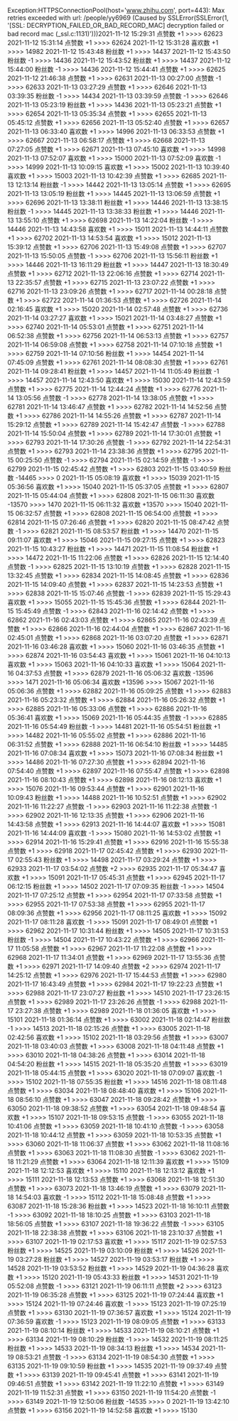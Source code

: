 Exception:HTTPSConnectionPool(host='www.zhihu.com', port=443): Max retries exceeded with url: /people/yy6969 (Caused by SSLError(SSLError(1, '[SSL: DECRYPTION_FAILED_OR_BAD_RECORD_MAC] decryption failed or bad record mac (_ssl.c:1131)')))2021-11-12  15:29:31   点赞数 +1 >>>> 62623
2021-11-12  15:31:14   点赞数 +1 >>>> 62624
2021-11-12  15:31:28   喜欢数 +1 >>>> 14982
2021-11-12  15:43:48   粉丝数 +1 >>>> 14437
2021-11-12  15:43:50   粉丝数 -1 >>>> 14436
2021-11-12  15:43:52   粉丝数 +1 >>>> 14437
2021-11-12  15:44:00   粉丝数 -1 >>>> 14436
2021-11-12  15:44:41   点赞数 +1 >>>> 62625
2021-11-12  21:46:38   点赞数 +1 >>>> 62631
2021-11-13  00:27:00   点赞数 -1 >>>> 62633
2021-11-13  03:27:29   点赞数 +1 >>>> 62646
2021-11-13  03:39:35   粉丝数 -1 >>>> 14434
2021-11-13  03:39:59   点赞数 -1 >>>> 62646
2021-11-13  05:23:19   粉丝数 +1 >>>> 14436
2021-11-13  05:23:21   点赞数 +1 >>>> 62654
2021-11-13  05:35:34   点赞数 +1 >>>> 62655
2021-11-13  05:45:12   点赞数 +1 >>>> 62656
2021-11-13  05:52:40   点赞数 +1 >>>> 62657
2021-11-13  06:33:40   喜欢数 +1 >>>> 14996
2021-11-13  06:33:53   点赞数 +1 >>>> 62667
2021-11-13  06:58:17   点赞数 +1 >>>> 62668
2021-11-13  07:27:05   点赞数 +1 >>>> 62671
2021-11-13  07:45:10   喜欢数 +1 >>>> 14998
2021-11-13  07:52:07   喜欢数 +1 >>>> 15000
2021-11-13  07:52:09   喜欢数 -1 >>>> 14999
2021-11-13  10:09:15   喜欢数 +1 >>>> 15002
2021-11-13  10:39:40   喜欢数 +1 >>>> 15003
2021-11-13  10:42:39   点赞数 +1 >>>> 62685
2021-11-13  12:13:14   粉丝数 -1 >>>> 14442
2021-11-13  13:05:14   点赞数 +1 >>>> 62695
2021-11-13  13:05:19   粉丝数 +1 >>>> 14445
2021-11-13  13:06:59   点赞数 +1 >>>> 62696
2021-11-13  13:38:11   粉丝数 +1 >>>> 14446
2021-11-13  13:38:15   粉丝数 -1 >>>> 14445
2021-11-13  13:38:33   粉丝数 +1 >>>> 14446
2021-11-13  13:55:10   点赞数 +1 >>>> 62698
2021-11-13  14:22:04   粉丝数 -1 >>>> 14446
2021-11-13  14:43:58   喜欢数 +1 >>>> 15011
2021-11-13  14:44:11   点赞数 +1 >>>> 62702
2021-11-13  14:53:54   喜欢数 +1 >>>> 15012
2021-11-13  15:39:12   点赞数 +1 >>>> 62706
2021-11-13  15:49:08   点赞数 +1 >>>> 62707
2021-11-13  15:50:05   点赞数 -1 >>>> 62706
2021-11-13  15:56:11   粉丝数 +1 >>>> 14446
2021-11-13  16:11:29   粉丝数 +1 >>>> 14447
2021-11-13  18:30:49   点赞数 +1 >>>> 62712
2021-11-13  22:06:16   点赞数 +1 >>>> 62714
2021-11-13  22:35:57   点赞数 +1 >>>> 62715
2021-11-13  23:07:22   点赞数 +1 >>>> 62716
2021-11-13  23:09:26   点赞数 +1 >>>> 62717
2021-11-14  00:28:18   点赞数 +1 >>>> 62722
2021-11-14  01:36:53   点赞数 +1 >>>> 62726
2021-11-14  02:16:45   喜欢数 +1 >>>> 15020
2021-11-14  02:57:48   点赞数 +1 >>>> 62736
2021-11-14  03:27:27   喜欢数 +1 >>>> 15021
2021-11-14  03:48:27   点赞数 +1 >>>> 62740
2021-11-14  05:53:01   点赞数 +1 >>>> 62751
2021-11-14  06:52:38   点赞数 +1 >>>> 62756
2021-11-14  06:53:13   点赞数 +1 >>>> 62757
2021-11-14  06:59:08   点赞数 +1 >>>> 62758
2021-11-14  07:10:18   点赞数 +1 >>>> 62759
2021-11-14  07:10:56   粉丝数 +1 >>>> 14454
2021-11-14  07:45:09   点赞数 +1 >>>> 62761
2021-11-14  08:08:30   点赞数 +1 >>>> 62761
2021-11-14  09:28:41   粉丝数 +1 >>>> 14457
2021-11-14  11:05:49   粉丝数 -1 >>>> 14457
2021-11-14  12:43:50   喜欢数 +1 >>>> 15030
2021-11-14  12:43:59   点赞数 +1 >>>> 62775
2021-11-14  12:44:24   点赞数 +1 >>>> 62776
2021-11-14  13:05:56   点赞数 -1 >>>> 62778
2021-11-14  13:38:05   点赞数 +1 >>>> 62781
2021-11-14  13:46:47   点赞数 +1 >>>> 62782
2021-11-14  14:52:56   点赞数 +1 >>>> 62786
2021-11-14  14:55:26   点赞数 +1 >>>> 62787
2021-11-14  15:29:12   点赞数 +1 >>>> 62789
2021-11-14  15:42:47   点赞数 -1 >>>> 62788
2021-11-14  15:50:04   点赞数 +1 >>>> 62789
2021-11-14  17:30:01   点赞数 +1 >>>> 62793
2021-11-14  17:30:26   点赞数 -1 >>>> 62792
2021-11-14  22:54:31   点赞数 +1 >>>> 62793
2021-11-14  23:38:36   点赞数 +1 >>>> 62795
2021-11-15  00:25:50   点赞数 -1 >>>> 62794
2021-11-15  02:14:59   点赞数 -1 >>>> 62799
2021-11-15  02:45:42   点赞数 +1 >>>> 62803
2021-11-15  03:40:59   粉丝数 -14465 >>>> 0
2021-11-15  05:08:19   喜欢数 +1 >>>> 15039
2021-11-15  05:36:56   喜欢数 +1 >>>> 15040
2021-11-15  05:37:05   点赞数 +1 >>>> 62807
2021-11-15  05:44:04   点赞数 +1 >>>> 62808
2021-11-15  06:11:30   喜欢数 -13570 >>>> 1470
2021-11-15  06:11:32   喜欢数 +13570 >>>> 15040
2021-11-15  06:32:57   点赞数 +1 >>>> 62808
2021-11-15  06:54:00   点赞数 +1 >>>> 62814
2021-11-15  07:26:46   点赞数 +1 >>>> 62820
2021-11-15  08:47:42   点赞数 -1 >>>> 62821
2021-11-15  08:53:57   粉丝数 +1 >>>> 14470
2021-11-15  09:11:07   喜欢数 +1 >>>> 15046
2021-11-15  09:27:15   点赞数 +1 >>>> 62823
2021-11-15  10:43:27   粉丝数 +1 >>>> 14471
2021-11-15  11:08:54   粉丝数 +1 >>>> 14472
2021-11-15  11:22:06   点赞数 +1 >>>> 62826
2021-11-15  12:14:40   点赞数 -1 >>>> 62825
2021-11-15  13:10:19   点赞数 +1 >>>> 62828
2021-11-15  13:32:45   点赞数 +1 >>>> 62834
2021-11-15  14:08:45   点赞数 +1 >>>> 62836
2021-11-15  14:09:40   点赞数 +1 >>>> 62837
2021-11-15  14:23:53   点赞数 +1 >>>> 62838
2021-11-15  15:07:46   点赞数 -1 >>>> 62839
2021-11-15  15:29:43   喜欢数 +1 >>>> 15055
2021-11-15  15:45:36   点赞数 +1 >>>> 62844
2021-11-15  15:45:49   点赞数 -1 >>>> 62843
2021-11-16  02:14:42   点赞数 +1 >>>> 62862
2021-11-16  02:43:03   点赞数 +1 >>>> 62865
2021-11-16  02:43:39   点赞数 +1 >>>> 62866
2021-11-16  02:44:04   点赞数 +1 >>>> 62867
2021-11-16  02:45:01   点赞数 +1 >>>> 62868
2021-11-16  03:07:20   点赞数 +1 >>>> 62871
2021-11-16  03:46:28   喜欢数 +1 >>>> 15060
2021-11-16  03:46:35   点赞数 +1 >>>> 62874
2021-11-16  03:54:43   喜欢数 +1 >>>> 15061
2021-11-16  04:10:13   喜欢数 +1 >>>> 15063
2021-11-16  04:10:33   喜欢数 +1 >>>> 15064
2021-11-16  04:37:53   点赞数 +1 >>>> 62879
2021-11-16  05:06:32   喜欢数 -13596 >>>> 1471
2021-11-16  05:06:34   喜欢数 +13596 >>>> 15067
2021-11-16  05:06:36   点赞数 +1 >>>> 62882
2021-11-16  05:09:25   点赞数 +1 >>>> 62883
2021-11-16  05:23:32   点赞数 +1 >>>> 62884
2021-11-16  05:26:32   点赞数 +1 >>>> 62885
2021-11-16  05:33:06   点赞数 +1 >>>> 62886
2021-11-16  05:36:41   喜欢数 +1 >>>> 15069
2021-11-16  05:44:35   点赞数 -1 >>>> 62885
2021-11-16  05:54:49   粉丝数 -1 >>>> 14481
2021-11-16  05:54:51   粉丝数 +1 >>>> 14482
2021-11-16  05:55:02   点赞数 +1 >>>> 62886
2021-11-16  06:31:52   点赞数 +1 >>>> 62888
2021-11-16  06:54:10   粉丝数 +1 >>>> 14485
2021-11-16  07:08:34   喜欢数 +1 >>>> 15073
2021-11-16  07:08:34   粉丝数 +1 >>>> 14486
2021-11-16  07:27:30   点赞数 +1 >>>> 62894
2021-11-16  07:54:40   点赞数 +1 >>>> 62897
2021-11-16  07:55:47   点赞数 +1 >>>> 62898
2021-11-16  08:10:43   点赞数 +1 >>>> 62898
2021-11-16  08:12:13   喜欢数 +1 >>>> 15076
2021-11-16  09:53:44   点赞数 +1 >>>> 62901
2021-11-16  10:09:43   粉丝数 +1 >>>> 14488
2021-11-16  10:52:51   点赞数 +1 >>>> 62902
2021-11-16  11:22:27   点赞数 -1 >>>> 62903
2021-11-16  11:22:38   点赞数 -1 >>>> 62902
2021-11-16  12:13:35   点赞数 +1 >>>> 62906
2021-11-16  14:43:58   点赞数 +1 >>>> 62913
2021-11-16  14:44:07   喜欢数 +1 >>>> 15081
2021-11-16  14:44:09   喜欢数 -1 >>>> 15080
2021-11-16  14:53:02   点赞数 +1 >>>> 62914
2021-11-16  15:29:41   点赞数 +1 >>>> 62916
2021-11-16  15:55:38   点赞数 +1 >>>> 62918
2021-11-17  02:45:42   点赞数 +1 >>>> 62930
2021-11-17  02:55:43   粉丝数 +1 >>>> 14498
2021-11-17  03:29:24   点赞数 +1 >>>> 62933
2021-11-17  03:54:02   点赞数 +2 >>>> 62935
2021-11-17  05:34:47   喜欢数 +1 >>>> 15091
2021-11-17  05:45:31   点赞数 +1 >>>> 62945
2021-11-17  06:12:15   粉丝数 +1 >>>> 14502
2021-11-17  07:09:35   粉丝数 -1 >>>> 14504
2021-11-17  07:25:12   点赞数 +1 >>>> 62954
2021-11-17  07:33:58   点赞数 +1 >>>> 62955
2021-11-17  07:53:38   点赞数 +1 >>>> 62955
2021-11-17  08:09:36   点赞数 +1 >>>> 62956
2021-11-17  08:11:25   喜欢数 +1 >>>> 15092
2021-11-17  08:11:28   喜欢数 -1 >>>> 15091
2021-11-17  08:49:01   点赞数 +1 >>>> 62962
2021-11-17  10:31:44   粉丝数 +1 >>>> 14505
2021-11-17  10:31:53   粉丝数 -1 >>>> 14504
2021-11-17  10:43:22   点赞数 +1 >>>> 62966
2021-11-17  11:05:58   点赞数 +1 >>>> 62967
2021-11-17  11:22:08   点赞数 +1 >>>> 62968
2021-11-17  11:34:01   点赞数 +1 >>>> 62969
2021-11-17  13:55:36   点赞数 +1 >>>> 62971
2021-11-17  14:09:40   点赞数 +2 >>>> 62974
2021-11-17  14:25:12   点赞数 +1 >>>> 62976
2021-11-17  15:44:53   点赞数 +1 >>>> 62980
2021-11-17  16:43:49   点赞数 +1 >>>> 62984
2021-11-17  19:22:23   点赞数 +1 >>>> 62988
2021-11-17  23:07:27   粉丝数 +1 >>>> 14510
2021-11-17  23:26:15   点赞数 +1 >>>> 62989
2021-11-17  23:26:26   点赞数 -1 >>>> 62988
2021-11-17  23:27:38   点赞数 +1 >>>> 62989
2021-11-18  01:36:05   喜欢数 +1 >>>> 15101
2021-11-18  01:36:14   点赞数 +1 >>>> 63002
2021-11-18  02:14:47   粉丝数 -1 >>>> 14513
2021-11-18  02:15:26   点赞数 +1 >>>> 63005
2021-11-18  02:42:56   喜欢数 +1 >>>> 15102
2021-11-18  03:29:56   点赞数 +1 >>>> 63007
2021-11-18  03:40:03   点赞数 +1 >>>> 63008
2021-11-18  04:11:48   点赞数 +1 >>>> 63010
2021-11-18  04:38:26   点赞数 +1 >>>> 63014
2021-11-18  04:54:20   粉丝数 +1 >>>> 14515
2021-11-18  05:35:20   点赞数 +1 >>>> 63019
2021-11-18  05:44:15   点赞数 +1 >>>> 63020
2021-11-18  07:09:07   喜欢数 -1 >>>> 15102
2021-11-18  07:55:35   粉丝数 +1 >>>> 14516
2021-11-18  08:11:48   点赞数 +1 >>>> 63034
2021-11-18  08:48:40   喜欢数 +1 >>>> 15106
2021-11-18  08:56:10   点赞数 +1 >>>> 63047
2021-11-18  09:28:42   点赞数 +1 >>>> 63050
2021-11-18  09:38:52   点赞数 +1 >>>> 63054
2021-11-18  09:48:54   喜欢数 +1 >>>> 15107
2021-11-18  09:53:15   点赞数 -1 >>>> 63055
2021-11-18  10:41:06   点赞数 +1 >>>> 63059
2021-11-18  10:41:10   点赞数 -1 >>>> 63058
2021-11-18  10:44:12   点赞数 +1 >>>> 63059
2021-11-18  10:53:35   点赞数 +1 >>>> 63060
2021-11-18  11:06:37   点赞数 +1 >>>> 63062
2021-11-18  11:08:16   点赞数 +1 >>>> 63063
2021-11-18  11:08:30   点赞数 -1 >>>> 63062
2021-11-18  11:21:29   点赞数 +1 >>>> 63064
2021-11-18  12:11:39   喜欢数 +1 >>>> 15109
2021-11-18  12:12:53   喜欢数 +1 >>>> 15110
2021-11-18  12:13:12   喜欢数 +1 >>>> 15111
2021-11-18  12:13:53   点赞数 +1 >>>> 63068
2021-11-18  12:51:30   点赞数 +1 >>>> 63073
2021-11-18  13:46:19   点赞数 +1 >>>> 63079
2021-11-18  14:54:03   喜欢数 -1 >>>> 15112
2021-11-18  15:08:48   点赞数 +1 >>>> 63087
2021-11-18  15:28:36   粉丝数 +1 >>>> 14523
2021-11-18  16:10:11   点赞数 -1 >>>> 63092
2021-11-18  18:10:25   点赞数 +1 >>>> 63103
2021-11-18  18:56:05   点赞数 +1 >>>> 63107
2021-11-18  19:36:22   点赞数 -1 >>>> 63105
2021-11-18  22:38:38   点赞数 +1 >>>> 63106
2021-11-18  23:10:37   点赞数 +1 >>>> 63107
2021-11-19  02:17:53   喜欢数 +1 >>>> 15117
2021-11-19  02:57:53   粉丝数 +1 >>>> 14525
2021-11-19  03:10:09   粉丝数 +1 >>>> 14526
2021-11-19  03:27:28   粉丝数 +1 >>>> 14527
2021-11-19  03:53:17   粉丝数 +1 >>>> 14528
2021-11-19  03:53:52   粉丝数 +1 >>>> 14529
2021-11-19  04:36:28   喜欢数 +1 >>>> 15120
2021-11-19  05:43:33   粉丝数 +1 >>>> 14531
2021-11-19  05:52:08   点赞数 -1 >>>> 63121
2021-11-19  06:11:11   点赞数 +2 >>>> 63123
2021-11-19  06:35:28   点赞数 +1 >>>> 63125
2021-11-19  07:24:44   喜欢数 +1 >>>> 15124
2021-11-19  07:24:46   喜欢数 -1 >>>> 15123
2021-11-19  07:25:19   点赞数 +1 >>>> 63130
2021-11-19  07:36:57   喜欢数 +1 >>>> 15124
2021-11-19  07:36:59   喜欢数 -1 >>>> 15123
2021-11-19  08:09:05   点赞数 +1 >>>> 63133
2021-11-19  08:10:14   粉丝数 +1 >>>> 14533
2021-11-19  08:10:21   点赞数 +1 >>>> 63134
2021-11-19  08:10:29   粉丝数 -1 >>>> 14532
2021-11-19  08:11:25   粉丝数 +1 >>>> 14533
2021-11-19  08:34:13   粉丝数 +1 >>>> 14534
2021-11-19  08:53:21   点赞数 -1 >>>> 63134
2021-11-19  08:54:30   点赞数 +1 >>>> 63135
2021-11-19  09:10:59   粉丝数 +1 >>>> 14535
2021-11-19  09:37:49   点赞数 +1 >>>> 63139
2021-11-19  09:45:41   点赞数 +1 >>>> 63141
2021-11-19  09:46:51   点赞数 +1 >>>> 63142
2021-11-19  11:22:10   点赞数 +1 >>>> 63149
2021-11-19  11:52:31   点赞数 +1 >>>> 63150
2021-11-19  11:54:20   点赞数 -1 >>>> 63149
2021-11-19  12:50:06   粉丝数 -14535 >>>> 0
2021-11-19  13:42:10   点赞数 +1 >>>> 63156
2021-11-19  14:52:58   喜欢数 +1 >>>> 15130
